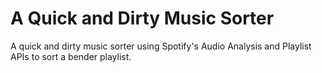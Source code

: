 # A Quick and Dirty Music Sorter

A quick and dirty music sorter using Spotify's Audio Analysis and Playlist APIs to sort a bender playlist.
